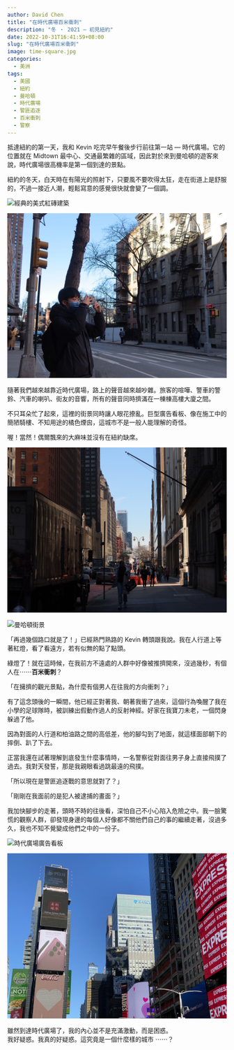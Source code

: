 ```yaml
---
author: David Chen
title: "在時代廣場百米衝刺"
description: "冬 ・ 2021 — 初見紐約"
date: 2022-10-31T16:41:59+08:00
slug: "在時代廣場百米衝刺"
image: time-square.jpg
categories:
  - 美洲
tags:
  - 美國
  - 紐約
  - 曼哈頓
  - 時代廣場
  - 警匪追逐
  - 百米衝刺
  - 警察
---
```

抵達紐約的第一天，我和 Kevin 吃完早午餐後步行前往第一站 — 時代廣場。它的位置就在 Midtown 最中心、交通最繁雜的區域，因此對於來到曼哈頓的遊客來說，時代廣場很高機率是第一個到達的景點。

紐約的冬天，白天時在有陽光的照射下，只要風不要吹得太狂，走在街道上是舒服的，不過一接近人潮，輕鬆寫意的感覺很快就會變了一個調。

![經典的美式紅磚建築](building.jpg)

![專業攝影師 | photo by Kevin](picture-kevin.jpg)

隨著我們越來越靠近時代廣場，路上的聲音越來越吵雜。旅客的喧嘩、警車的警鈴、汽車的喇叭、街友的音響，所有的聲音同時擠滿在一棟棟高樓大廈之間。

不只耳朵忙了起來，這裡的街景同時讓人眼花撩亂。巨型廣告看板、像在施工中的簡陋騎樓、不知用途的橘色煙囪，這城市不是一般人能理解的奇怪。

喔！當然！偶爾飄來的大麻味並沒有在紐約缺席。

![曼哈頓街景 | photo by Kevin](nyc-street-kevin.jpg)

![曼哈頓街景](first-time-in-nyc.jpg)

「再過幾個路口就是了！」已經熟門熟路的 Kevin 轉頭跟我說。我在人行道上等著紅燈，看了看遠方，若有似無的點了點頭。

綠燈了！就在這時候，在我前方不遠處的人群中好像被推擠開來，沒過幾秒，有個人在⋯⋯**百米衝刺**？

「在擁擠的觀光景點，為什麼有個男人在往我的方向衝刺？」

有了這念頭後的一瞬間，他已經正對著我、朝著我衝了過來，這個行為喚醒了我在小學的足球隊時，被訓練出假動作過人的反射神經。好家在我寶刀未老，一個閃身躲過了他。

因為對面的人行道和柏油路之間的高低差，他的腳勾到了地面，就這樣面部朝下的摔倒、趴了下去。

正當我還在試著理解到底發生什麼事情時，一名警察從對面往男子身上直接飛撲了過去。我對天發誓，那是我親眼看過跳最遠的飛撲。

「所以現在是警匪追逐戰的意思就對了？」

「剛剛在我面前的是犯人被逮捕的畫面？」

我加快腳步的走著，頭時不時的往後看，深怕自己不小心陷入危險之中。我一臉驚慌的觀察人群，卻發現身邊的每個人好像都不關他們自己的事的繼續走著，沒過多久，我也不知不覺變成他們之中的一份子。

![時代廣場廣告看板](ad-time-square.jpg)

![時代廣場](time-square.jpg)

雖然到達時代廣場了，我的內心並不是充滿激動，而是困惑。\
我好疑惑。我真的好疑惑。這究竟是一個什麼樣的城市 ⋯⋯？